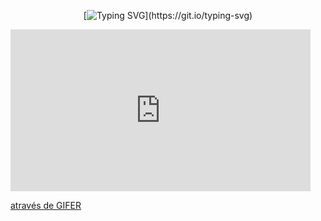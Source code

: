<div align="center">
  
[![Typing SVG](https://readme-typing-svg.demolab.com?font=Fira+Code&size=20&pause=1000&lines=Hello+there!)](https://git.io/typing-svg)

</div>

<div>
  
<iframe src="https://gifer.com/embed/7YOn" width=480 height=259.200 frameBorder="0" allowFullScreen></iframe><p><a href="https://gifer.com">através de GIFER</a></p>

</div>

